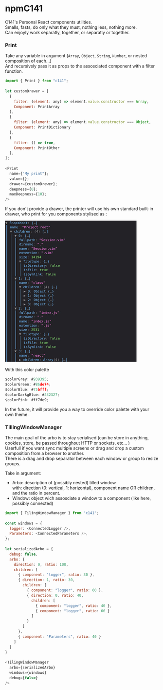 # npmC141
C141's Personal React components utilities.  
Smalls, fasts, do only what they must, nothing less, nothing more.  
Can enjoyly work separatly, together, or separatly or together.

### Print
Take any variable in argument (`Array`, `Object`, `String`, `Number`, or nested composition of each...)  
And recursively pass it as props to the assosciated component with a filter function.

```javascript
import { Print } from "c141";

let customDrawer = [
  {
    filter: (element: any) => element.value.constructor === Array,
    Component: PrintArray
  },
  {
    filter: (element: any) => element.value.constructor === Object,
    Component: PrintDictionary
  },
  {
    filter: () => true,
    Component: PrintOther
  },
];

<Print
  name={"My print"};
  value={};
  drawer={customDrawer};
  deepness={0};
  maxDeepness={10};
/>
```
If you don't provide a drawer, the printer will use his own standard built-in drawer, who print for you components stylised as :

![Alt text](/images/print.jpg?raw=true "Title")

With this color palette
 
```javascript
$colorGrey: #939395;
$colorGreen: #86de74;
$colorBlue: #75bfff;
$colorDarkgBlue: #232327;
$colorPink: #ff7de9;
```
In the future, it will provide you a way to override color palette with your own theme.

### TillingWindowManager
The main goal of the arbo is to stay serialised (can be store in anything, cookies, store, be passed throughout HTTP or sockets, etc... )  
Userfull if you want sync multiple screens or drag and drop a custom composition from a browser to another.  
There is a drag and drop separator between each window or group to resize groups.

Take in argument:  
- Arbo: description of (possibly nested) tilled window  
  with: direction (0: vertical, 1: horizontal), component name OR children, and the ratio in percent. 
- Window: object wich assosciate a window to a component (like here, possibly connected)

```javascript
import { TilingWindowManager } from "c141";

const windows = {
  logger: <ConnectedLogger />,
  Parameters: <ConnectedParameters />,
};

let serializedArbo = {
  debug: false,
  arbo: {
    direction: 0, ratio: 100,
    children: [
      { component: "logger", ratio: 30 },
      { direction: 1, ratio: 30,
        children: [
          { component: "logger", ratio: 60 },
          { direction: 0, ratio: 40,
            children: [
              { component: "logger", ratio: 40 },
              { component: "logger", ratio: 60 }
            ]
          }
        ]
      },
      { component: "Parameters", ratio: 40 }
    ]
  }
}

<TilingWindowManager
  arbo={serializedArbo}
  windows={windows}
  debug={false}
/>
```



